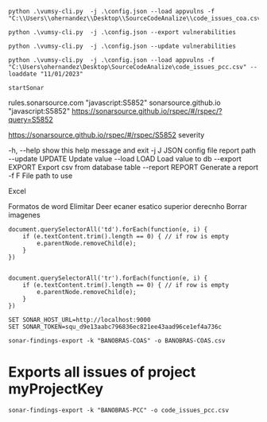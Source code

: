 
```
python .\vumsy-cli.py  -j .\config.json --load appvulns -f "C:\\Users\\ohernandez\\Desktop\\SourceCodeAnalize\\code_issues_coa.csv"
```
```
python .\vumsy-cli.py  -j .\config.json --export vulnerabilities
```
```
python .\vumsy-cli.py  -j .\config.json --update vulnerabilities
```

```
python .\vumsy-cli.py  -j .\config.json --load appvulns -f "C:\Users\ohernandez\Desktop\SourceCodeAnalize\code_issues_pcc.csv" --loaddate "11/01/2023"
```

```
startSonar
```

rules.sonarsource.com "javascript:S5852"
sonarsource.github.io "javascript:S5852"
https://sonarsource.github.io/rspec/#/rspec/?query=S5852

https://sonarsource.github.io/rspec/#/rspec/S5852
severity




 -h, --help       show this help message and exit
  -j J             JSON config file report path
  --update UPDATE  Update value
  --load LOAD      Load value to db
  --export EXPORT  Export csv from database table
  --report REPORT  Generate a report
  -f F             File path to use

Excel


Formatos de word
Elimitar Deer ecaner esatico superior derecnho
Borrar imagenes



```
document.querySelectorAll('td').forEach(function(e, i) {
    if (e.textContent.trim().length == 0) { // if row is empty
        e.parentNode.removeChild(e);
    }
})


document.querySelectorAll('tr').forEach(function(e, i) {
    if (e.textContent.trim().length == 0) { // if row is empty
        e.parentNode.removeChild(e);
    }
})
```


```
SET SONAR_HOST_URL=http://localhost:9000
SET SONAR_TOKEN=squ_d9e13aabc796836ec821ee43aad96ce1ef4a736c

sonar-findings-export -k "BANOBRAS-COAS" -o BANOBRAS-COAS.csv
```
# Exports all issues of project myProjectKey
```
sonar-findings-export -k "BANOBRAS-PCC" -o code_issues_pcc.csv
```

